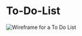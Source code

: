 # To-Do-List

![Wireframe for a To Do List](https://raw.githubusercontent.com/ScholzRoman/to-do-list/main/to_do_list.png)

